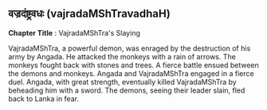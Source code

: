 ## वज्रदंष्ट्रवधः (vajradaMShTravadhaH)
**Chapter Title** : VajradaMShTra's Slaying

VajradaMShTra, a powerful demon, was enraged by the destruction of his army by Angada. He attacked the monkeys with a rain of arrows. The monkeys fought back with stones and trees. A fierce battle ensued between the demons and monkeys. Angada and VajradaMShTra engaged in a fierce duel. Angada, with great strength, eventually killed VajradaMShTra by beheading him with a sword. The demons, seeing their leader slain, fled back to Lanka in fear.